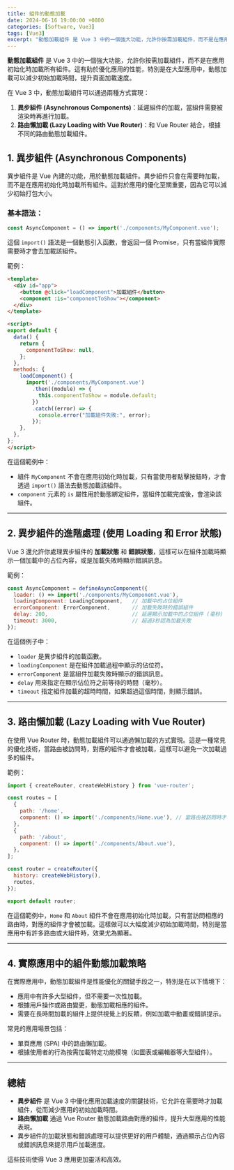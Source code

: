 ```yaml
---
title: 組件的動態加載
date: 2024-06-16 19:00:00 +0800
categories: [Software, Vue3]
tags: [Vue3] 
excerpt: "動態加載組件 是 Vue 3 中的一個強大功能，允許你按需加載組件，而不是在應用初始化時加載所有組件。這有助於優化應用的性能，特別是在大型應用中，動態加載可以減少初始加載時間，提升頁面加載速度"
---
```


**動態加載組件** 是 Vue 3 中的一個強大功能，允許你按需加載組件，而不是在應用初始化時加載所有組件。這有助於優化應用的性能，特別是在大型應用中，動態加載可以減少初始加載時間，提升頁面加載速度。

在 Vue 3 中，動態加載組件可以通過兩種方式實現：

1. **異步組件 (Asynchronous Components)**：延遲組件的加載，當組件需要被渲染時再進行加載。
2. **路由懶加載 (Lazy Loading with Vue Router)**：和 Vue Router 結合，根據不同的路由動態加載組件。

## 1. **異步組件 (Asynchronous Components)**

異步組件是 Vue 內建的功能，用於動態加載組件。異步組件只會在需要時加載，而不是在應用初始化時加載所有組件。這對於應用的優化至關重要，因為它可以減少初始打包大小。

### 基本語法：

```javascript
const AsyncComponent = () => import('./components/MyComponent.vue');
```

這個 `import()` 語法是一個動態引入函數，會返回一個 Promise，只有當組件實際需要時才會去加載該組件。

範例：

```html
<template>
  <div id="app">
    <button @click="loadComponent">加載組件</button>
    <component :is="componentToShow"></component>
  </div>
</template>

<script>
export default {
  data() {
    return {
      componentToShow: null,
    };
  },
  methods: {
    loadComponent() {
      import('./components/MyComponent.vue')
        .then((module) => {
          this.componentToShow = module.default;
        })
        .catch((error) => {
          console.error("加載組件失敗:", error);
        });
    },
  },
};
</script>
```

在這個範例中：
- 組件 `MyComponent` 不會在應用初始化時加載，只有當使用者點擊按鈕時，才會透過 `import()` 語法去動態加載該組件。
- `component` 元素的 `is` 屬性用於動態綁定組件，當組件加載完成後，會渲染該組件。

---

## 2. **異步組件的進階處理 (使用 Loading 和 Error 狀態)**

Vue 3 還允許你處理異步組件的 **加載狀態** 和 **錯誤狀態**，這樣可以在組件加載時顯示一個加載中的占位內容，或是加載失敗時顯示錯誤訊息。

範例：

```javascript
const AsyncComponent = defineAsyncComponent({
  loader: () => import('./components/MyComponent.vue'),
  loadingComponent: LoadingComponent,   // 加載中的占位組件
  errorComponent: ErrorComponent,       // 加載失敗時的錯誤組件
  delay: 200,                           // 延遲顯示加載中的占位組件 (毫秒)
  timeout: 3000,                        // 超過3秒認為加載失敗
});
```

在這個例子中：
- `loader` 是異步組件的加載函數。
- `loadingComponent` 是在組件加載過程中顯示的佔位符。
- `errorComponent` 是當組件加載失敗時顯示的錯誤訊息。
- `delay` 用來指定在顯示佔位符之前等待的時間（毫秒）。
- `timeout` 指定組件加載的超時時間，如果超過這個時間，則顯示錯誤。

---

## 3. **路由懶加載 (Lazy Loading with Vue Router)**

在使用 Vue Router 時，動態加載組件可以通過懶加載的方式實現。這是一種常見的優化技術，當路由被訪問時，對應的組件才會被加載，這樣可以避免一次加載過多的組件。

範例：

```javascript
import { createRouter, createWebHistory } from 'vue-router';

const routes = [
  {
    path: '/home',
    component: () => import('./components/Home.vue'), // 當路由被訪問時才加載該組件
  },
  {
    path: '/about',
    component: () => import('./components/About.vue'),
  },
];

const router = createRouter({
  history: createWebHistory(),
  routes,
});

export default router;
```

在這個範例中，`Home` 和 `About` 組件不會在應用初始化時加載，只有當訪問相應的路由時，對應的組件才會被加載。這樣做可以大幅度減少初始加載時間，特別是當應用中有許多路由或大組件時，效果尤為顯著。

---

## 4. **實際應用中的組件動態加載策略**

在實際應用中，動態加載組件是性能優化的關鍵手段之一，特別是在以下情境下：
- 應用中有許多大型組件，但不需要一次性加載。
- 根據用戶操作或路由變更，動態加載相應的組件。
- 需要在長時間加載的組件上提供視覺上的反饋，例如加載中動畫或錯誤提示。

常見的應用場景包括：
- 單頁應用 (SPA) 中的路由懶加載。
- 根據使用者的行為按需加載特定功能模塊（如圖表或編輯器等大型組件）。

---

## 總結

- **異步組件** 是 Vue 3 中優化應用加載速度的關鍵技術，它允許在需要時才加載組件，從而減少應用的初始加載時間。
- **路由懶加載** 通過 Vue Router 動態加載路由對應的組件，提升大型應用的性能表現。
- 異步組件的加載狀態和錯誤處理可以提供更好的用戶體驗，通過顯示占位內容或錯誤訊息來提示用戶加載進度。

這些技術使得 Vue 3 應用更加靈活和高效。

